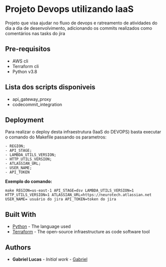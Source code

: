 # Projeto Devops utilizando IaaS

Projeto que visa ajudar no fluxo de devops e ratreamento de atividades do dia a dia de desenvolvimento, adicionando os commits realizados
como comentários nas tasks do jira

## Pre-requisitos

- AWS cli
- Terraform cli
- Python v3.8
## Lista dos scripts disponiveis
 - api_gateway_proxy
 - codecommit_integration
## Deployment

Para realizar o deploy desta infraestrutura (IaaS do DEVOPS) basta executar o comando do Makefile passando
os parametros:

    - REGION;
    - API_STAGE; 
    - LAMBDA_UTILS_VERSION;
    - HTTP_UTILS_VERSION;
    - ATLASSIAN_URL;
    - USER_NAME;
    - API_TOKEN

**Exemplo do comando:**

    make REGION=us-east-1 API_STAGE=dsv LAMBDA_UTILS_VERSION=1 HTTP_UTILS_VERSION=1 ATLASSIAN_URL=https://neurotech.atlassian.net USER_NAME= usuário do jira API_TOKEN=token do jira

## Built With

* [Python](https://www.python.org/doc/) - The language used
* [Terraform](https://registry.terraform.io/providers/hashicorp/aws/latest/docs) - The open-source infraestructure as code software tool

## Authors

* **Gabriel Lucas** - *Initial work* - [Gabriel](mailto:gabriel23costalima@outlook.com)

